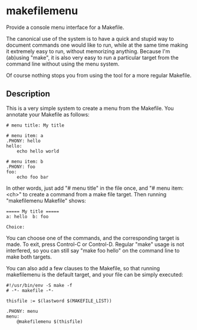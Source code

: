 # makefilemenu

Provide a console menu interface for a Makefile.

The canonical use of the system is to have a quick and stupid way to
document commands one would like to run, while at the same time making
it extremely easy to run, without memorizing anything.  Because I'm
(ab)using "make", it is also very easy to run a particular target from
the command line without using the menu system.

Of course nothing stops you from using the tool for a more regular
Makefile.

## Description

This is a very simple system to create a menu from the Makefile.  You
annotate your Makefile as follows:

    # menu title: My title

    # menu item: a
    .PHONY: hello
    hello:
    	echo hello world

    # menu item: b
    .PHONY: foo
    foo:
    	echo foo bar

In other words, just add "# menu title" in the file once, and "# menu
item: &lt;ch&gt;" to create a command from a make file target.  Then
running "makefilemenu Makefile" shows:

    ===== My title =====
    a: hello  b: foo

    Choice: 

You can choose one of the commands, and the corresponding target is
made.  To exit, press Control-C or Control-D.  Regular "make" usage is
not interfered, so you can still say "make foo hello" on the command
line to make both targets.

You can also add a few clauses to the Makefile, so that running
makefilemenu is the default target, and your file can be simply
executed:

    #!/usr/bin/env -S make -f
    # -*- makefile -*-

    thisfile := $(lastword $(MAKEFILE_LIST))

    .PHONY: menu
    menu:
    	@makefilemenu $(thisfile)
